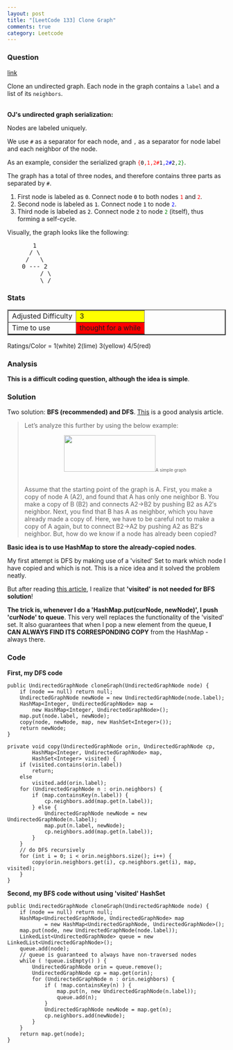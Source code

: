 ```yaml
---
layout: post
title: "[LeetCode 133] Clone Graph"
comments: true
category: Leetcode
---
```


### Question

[link](https://oj.leetcode.com/problems/clone-graph/)

<div class="question-content bg-color bg-img font-color">

<p class="font-color"></p><p class="font-color">
Clone an undirected graph. Each node in the graph contains a <code>label</code> and a list of its <code>neighbors</code>.
</p>

<div class="bg-color bg-img font-color">
<br>
<b>OJ's undirected graph serialization:</b>

<p class="font-color">
Nodes are labeled uniquely.
</p>

We use <code>#</code> as a separator for each node, and <code>,</code> as a separator for node label and each neighbor of the node.

<p class="font-color"></p>

<p class="font-color">
As an example, consider the serialized graph <code><font color="red">{<font color="black">0</font>,1,2#</font><font color="blue"><font color="black">1</font>,2#</font><font color="green"><font color="black">2</font>,2}</font></code>.
</p>

<p class="font-color">
The graph has a total of three nodes, and therefore contains three parts as separated by <code>#</code>.
</p><ol>
<li>First node is labeled as <code><font color="black">0</font></code>. Connect node <code><font color="black">0</font></code> to both nodes <code><font color="red">1</font></code> and <code><font color="red">2</font></code>.</li>
<li>Second node is labeled as <code><font color="black">1</font></code>. Connect node <code><font color="black">1</font></code> to node <code><font color="blue">2</font></code>.</li>
<li>Third node is labeled as <code><font color="black">2</font></code>. Connect node <code><font color="black">2</font></code> to node <code><font color="green">2</font></code> (itself), thus forming a self-cycle.</li>
</ol>
<p class="font-color"></p>

<p class="font-color">
Visually, the graph looks like the following:
</p><pre class="bg-color bg-img font-color">       1
      / \
     /   \
    0 --- 2
         / \
         \_/
</pre>
<p class="font-color"></p>

</div><p class="font-color"></p>
</div>

### Stats

<table border="2">
	<tr>
		<td>Adjusted Difficulty</td>
		<td bgcolor="yellow">3</td>
	</tr>
	<tr>
		<td>Time to use</td>
		<td bgcolor="red">thought for a while</td>
	</tr>
</table>

Ratings/Color = 1(white) 2(lime) 3(yellow) 4/5(red)

### Analysis

**This is a difficult coding question, although the idea is simple**.

### Solution

Two solution: **BFS (recommended) and DFS**. [This](http://leetcode.com/2012/05/clone-graph-part-i.html) is a good analysis article.

<blockquote cite="http://leetcode.com/2012/05/clone-graph-part-i.html">
<p>Let’s analyze this further by using the below example:</p>
<div style="text-align: center; margin-bottom: 30px;"> <a href="http://www.leetcode.com/wp-content/uploads/2012/05/graph.png"><img src="http://www.leetcode.com/wp-content/uploads/2012/05/graph.png" alt="" title="graph" width="211" height="84" class="aligncenter size-full wp-image-1365"></a><span style="font-size: x-small;">A simple graph</span></div>
<p>Assume that the starting point of the graph is A. First, you make a copy of node A (A2), and found that A has only one neighbor B. You make a copy of B (B2) and connects A2-&gt;B2 by pushing B2 as A2′s neighbor. Next, you find that B has A as neighbor, which you have already made a copy of. Here, we have to be careful not to make a copy of A again, but to connect B2-&gt;A2 by pushing A2 as B2′s neighbor. But, how do we know if a node has already been copied?</p>
</blockquote>

**Basic idea is to use HashMap to store the already-copied nodes**.

My first attempt is DFS by making use of a 'visited' Set to mark which node I have copied and which is not. This is a nice idea and it solved the problem neatly.

But after reading [this article](http://www.programcreek.com/2012/12/leetcode-clone-graph-java/), I realize that **'visited' is not needed for BFS solution**!

**The trick is, whenever I do a 'HashMap.put(curNode, newNode)', I push 'curNode' to queue**. This very well replaces the functionality of the 'visited' set. It also guarantees that when I pop a new element from the queue, **I CAN ALWAYS FIND ITS CORRESPONDING COPY** from the HashMap - always there.

### Code

**First, my DFS code**

    public UndirectedGraphNode cloneGraph(UndirectedGraphNode node) {
        if (node == null) return null;
    	UndirectedGraphNode newNode = new UndirectedGraphNode(node.label);
    	HashMap<Integer, UndirectedGraphNode> map =
    	    new HashMap<Integer, UndirectedGraphNode>();
    	map.put(node.label, newNode);
    	copy(node, newNode, map, new HashSet<Integer>());
    	return newNode;
    }

    private void copy(UndirectedGraphNode orin, UndirectedGraphNode cp,
    		HashMap<Integer, UndirectedGraphNode> map,
    		HashSet<Integer> visited) {
    	if (visited.contains(orin.label))
    		return;
    	else
    		visited.add(orin.label);
    	for (UndirectedGraphNode n : orin.neighbors) {
    		if (map.containsKey(n.label)) {
    			cp.neighbors.add(map.get(n.label));
    		} else {
    			UndirectedGraphNode newNode = new UndirectedGraphNode(n.label);
    			map.put(n.label, newNode);
    			cp.neighbors.add(map.get(n.label));
    		}
    	}
    	// do DFS recursively
    	for (int i = 0; i < orin.neighbors.size(); i++) {
    		copy(orin.neighbors.get(i), cp.neighbors.get(i), map, visited);
    	}
    }

**Second, my BFS code without using 'visited' HashSet**

    public UndirectedGraphNode cloneGraph(UndirectedGraphNode node) {
    	if (node == null) return null;
    	HashMap<UndirectedGraphNode, UndirectedGraphNode> map
    	        = new HashMap<UndirectedGraphNode, UndirectedGraphNode>();
    	map.put(node, new UndirectedGraphNode(node.label));
    	LinkedList<UndirectedGraphNode> queue = new LinkedList<UndirectedGraphNode>();
    	queue.add(node);
    	// queue is guaranteed to always have non-traversed nodes
    	while ( !queue.isEmpty() ) {
    	    UndirectedGraphNode orin = queue.remove();
    	    UndirectedGraphNode cp = map.get(orin);
    	    for (UndirectedGraphNode n : orin.neighbors) {
    			if ( !map.containsKey(n) ) {
    				map.put(n, new UndirectedGraphNode(n.label));
    				queue.add(n);
    			}
    			UndirectedGraphNode newNode = map.get(n);
    			cp.neighbors.add(newNode);
    		}
    	}
    	return map.get(node);
    }
